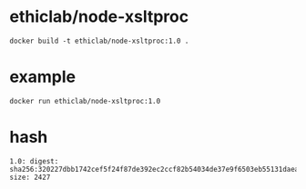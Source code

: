 # ethiclab/node-xsltproc

    docker build -t ethiclab/node-xsltproc:1.0 .

# example

    docker run ethiclab/node-xsltproc:1.0

# hash

    1.0: digest: sha256:320227dbb1742cef5f24f87de392ec2ccf82b54034de37e9f6503eb55131daea size: 2427
